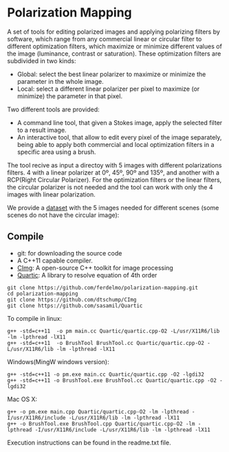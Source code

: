 # Polarization Mapping
A set of tools for editing polarized images and applying polarizing filters by software, which range from any commercial linear or circular filter to different optimization filters, which maximize or minimize different values of the image (luminance, contrast or saturation). These optimization filters are subdivided in two kinds:
- Global: select the best linear polarizer to maximize or minimize the parameter in the whole image.
- Local: select a different linear polarizer per pixel to maximize (or minimize) the parameter in that pixel.

Two different tools are provided:
- A command line tool, that given a Stokes image, apply the selected filter to a result image.
- An interactive tool, that allow to edit every pixel of the image separately, being able to apply both commercial and local optimization filters in a specific area using a brush.

The tool recive as input a directoy with 5 images with different polarizations filters. 4 with a linear polarizer at 0º, 45º, 90º and 135º, and another with a RCP(Right Circular Polarizer). For the optimization filters or the linear filters, the circular polarizer is not needed and the tool can work with only the 4 images with linear polarization.

We provide a [dataset](http://dx.doi.org/10.17632/s4sc8zt4sx.1) with the 5 images needed for different scenes (some scenes do not have the circular image): 

## Compile
- git: for downloading the source code
- A C++11 capable compiler.
- [CImg](https://github.com/dtschump/CImg): A open-source C++ toolkit for image processing
- [Quartic](https://github.com/sasamil/Quartic): A library to resolve equation of 4th order

```
git clone https://github.com/ferdelmo/polarization-mapping.git
cd polarization-mapping
git clone https://github.com/dtschump/CImg
git clone https://github.com/sasamil/Quartic
```
To compile in linux:
```
g++ -std=c++11  -o pm main.cc Quartic/quartic.cpp-O2 -L/usr/X11R6/lib -lm -lpthread -lX11
g++ -std=c++11  -o BrushTool BrushTool.cc Quartic/quartic.cpp-O2 -L/usr/X11R6/lib -lm -lpthread -lX11
```
Windows(MingW windows version):
```
g++ -std=c++11 -o pm.exe main.cc Quartic/quartic.cpp -O2 -lgdi32
g++ -std=c++11 -o BrushTool.exe BrushTool.cc Quartic/quartic.cpp -O2 -lgdi32
```
Mac OS X:
```
g++ -o pm.exe main.cpp Quartic/quartic.cpp-O2 -lm -lpthread -I/usr/X11R6/include -L/usr/X11R6/lib -lm -lpthread -lX11
g++ -o BrushTool.exe BrushTool.cpp Quartic/quartic.cpp-O2 -lm -lpthread -I/usr/X11R6/include -L/usr/X11R6/lib -lm -lpthread -lX11
```

Execution instructions can be found in the readme.txt file.